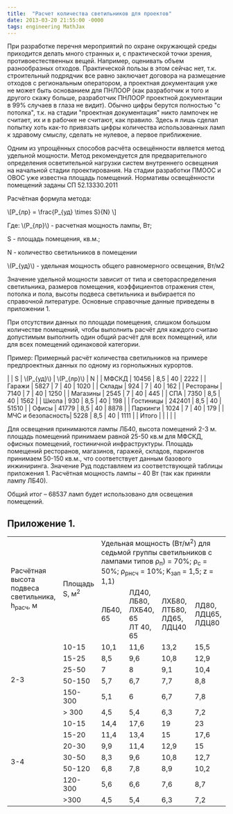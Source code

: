 ```yaml
---
title:  "Расчет количества светильников для проектов"
date: 2013-03-20 21:55:00 -0000
tags: engineering MathJax
---
```


При разработке перечня мероприятий по охране окружающей среды приходится делать много странных и, с практической точки зрения, противоестественных вещей. Например, оценивать объем разнообразных отходов. Практической пользы в этом сейчас нет, т.к. строительный подрядчик все равно заключает договора на размещение отходов c региональным оператором, а проектная документация уже не может быть основанием для ПНЛООР (как разработчик и того и другого скажу больше, разработчик ПНЛООР проектной документации в 99% случаев в глаза не видит). Обычно цифры берутся полностью "с потолка", т.к. на стадии "проектная документация" никто лампочек не считает, их и в рабочке не считают, как правило. Здесь я лишь сделал попытку хоть как-то привязать цифры количества использованных ламп к здравому смыслу, сделать не нулевое, а первое приближение.

Одним из упрощённых способов расчёта освещённости является метод удельной мощности. Метод рекомендуется для предварительного определения осветительной нагрузки систем внутреннего освещения на начальной стадии проектирования. На стадии разработки ПМООС и ОВОС уже известна площадь помещений. Нормативы освещённости помещений заданы СП 52.13330.2011

Расчётная формула метода:

\\[P_{лр} = \frac{P_{уд} \times S}{N} \\]

Где: 
\\(P_{лр}\\) - расчетная мощность лампы, Вт;

S - площадь помещения, кв.м.;

N - количество светильников в помещении

\\(P_{уд}\\) - удельная мощность общего равномерного освещения, Вт/м2

Значение удельной мощности зависит от типа и светораспределения светильника, размеров помещения, коэффициентов отражения стен, потолка и пола, высоты подвеса светильника и выбирается по справочной литературе. Основные справочные данные приведены в приложении 1.

При отсутствии данных по площади помещения, слишком большом количестве помещений, чтобы выполнить расчёт для каждого считаю допустимым выполнить один общий расчёт для всех помещений, или для всех помещений одинаковой категории.

Пример: Примерный расчёт количества светильников на примере предпроектных данных по одному из горнолыжных курортов.

| 		   			| S 		| \\(P_{уд}\\)	| \\(P_{лр}\\) 	| N 	|
| МФСКД				| 10456 	| 8,5 			| 40			| 2222 	|
| Гаражи			| 5827		| 7				| 40			| 1020	|
| Склады			| 924		| 7				| 40			| 162	|
| Рестораны			| 7140		| 7				| 40			| 1250	|
| Магазины			| 2545		| 7				| 40			| 445	|
| СПА				| 7350		| 8,5			| 40			| 1562	|
| Школа				| 930		| 8,5			| 40			| 198	|
| Гостиницы			| 242401	| 8,5			| 40			| 51510	|
| Офисы				| 41779		| 8,5			| 40			| 8878	|
| Паркинги			| 1024		| 7				| 40			| 179	|
| МЧС и безопасность| 5228		| 8,5			| 40			| 1111	|
| Итого				| 			|				|				|		|

Для освещения принимаются лампы ЛБ40, высота помещений 2-3 м. площадь помещений принимаем равной 25-50 кв.м для МФСКД, офисных помещений, гостиничной инфраструктуры. Площадь помещений ресторанов, магазинов, гаражей, складов, паркингов принимаем 50-150 кв.м., что соответствует данным базового инжиниринга. Значение Pуд подставляем из соответствующей таблицы приложения 1. Расчётная мощность лампы – 40 Вт (так как приняли лампу ЛБ40).

Общий итог – 68537 ламп будет использовано для освещения помещений.

## Приложение 1.


<table>
    <tr>
        <td rowspan="2">Расчётная высота <br />подвеса светильника, h<sub>расч</sub>, м</td>
        <td rowspan="2">Площадь S, м<sup>2</sup></td>
        <td colspan="4">Удельная мощность (Вт/м<sup>2</sup>) для седьмой группы светильников с лампами типов &rho;<sub>п</sub>) = 70%; &rho;<sub>c</sub> = 50%; &rho;<sub>рнсч</sub> = 10%; K<sub>зап</sub> = 1,5; z = 1,1)</td>
    </tr>
    <tr>
        <td>ЛБ40, 65</td>
        <td>ЛД40, ЛБ80,<br />ЛХБ40, 65<br />ЛТ 40, 65</td>
        <td>ЛХБ80, ЛТБ80, ЛД65, ЛДЦ40</td>
        <td>ЛД80, ЛДЦ65, ЛДЦ80</td>
    </tr>
    <tr>
        <td rowspan="6">2-3</td>
        <td>10-15</td>
        <td>10,1</td>
        <td>11,6</td>
        <td>13,2</td>
        <td>15,5</td>
    </tr>
    <tr>
        <td>15-25</td>
        <td>8,5</td>
        <td>9,6</td>
        <td>10,8</td>
        <td>12,9</td>
    </tr>
    <tr>
        <td>25-50</td>
        <td>7</td>
        <td>8</td>
        <td>9,1</td>
        <td>10,4</td>
    </tr>
    <tr>
        <td>50-150</td>
        <td>5,7</td>
        <td>6,7</td>
        <td>7,7</td>
        <td>8,8</td>
    </tr>
    <tr>
        <td>150-300</td>
        <td>5,1</td>
        <td>6</td>
        <td>6,7</td>
        <td>7,8</td>
    </tr>
    <tr>
        <td>&gt; 300</td>
        <td>4,5</td>
        <td>5,4</td>
        <td>6,3</td>
        <td>7,2</td>
    </tr>
	    <tr>
        <td rowspan="7">3-4</td>
        <td>10-15</td>
        <td>14,4</td>
        <td>17,6</td>
        <td>19</td>
        <td>23</td>
    </tr>
    <tr>
        <td>15-20</td>
        <td>11,4</td>
        <td>13,4</td>
        <td>15</td>
        <td>17,6</td>
    </tr>
    <tr>
        <td>20-30</td>
        <td>9,9</td>
        <td>11,4</td>
        <td>12,9</td>
        <td>15</td>
    </tr>
    <tr>
        <td>30-50</td>
        <td>8,3</td>
        <td>9,6</td>
        <td>10,8</td>
        <td>12,7</td>
    </tr>
    <tr>
        <td>50-120</td>
        <td>6,8</td>
        <td>7,8</td>
        <td>8,9</td>
        <td>10,2</td>
    </tr>
    <tr>
        <td>120-300</td>
        <td>5,6</td>
        <td>6,6</td>
        <td>7,6</td>
        <td>8,7</td>
    </tr>
    <tr>
        <td>&gt;300</td>
        <td>4,5</td>
        <td>5,4</td>
        <td>6,3</td>
        <td>7,2</td>
    </tr>
</table>
